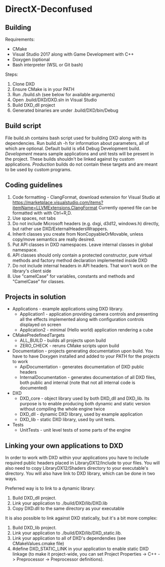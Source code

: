# DirectX-Deconfused

## Building
Requirements:
- CMake
- Visual Studio 2017 along with Game Development with C++
- Doxygen (optional
- Bash interpreter (WSL or Git bash)

Steps:
1. Clone DXD
2. Ensure CMake is in your PATH
3. Run ./build.sh (see below for available arguments)
4. Open .build/DXD/DXD.sln in Visual Studio
5. Build DXD_dll project
6. Generated binaries are under .build/DXD/bin/Debug


## Build script
File build.sh contains bash script used for building DXD along with its dependencies. Run build.sh -h for information about parameters, all of which are optional. Default build is x64 Debug Development build. *Development* means sample applications and unit tests will be present in the project. These builds shouldn't be linked against by custom applications. *Production* builds do not contain these targets and are meant to be used by custom programs.

## Coding guidelines
1. Code formatting - ClangFormat, download extension for Visual Studio at https://marketplace.visualstudio.com/items?itemName=LLVMExtensions.ClangFormat Currently opened file  can be formatted with with Ctrl+R,D.
2. Use spaces, not tabs
3. Do not include Microsoft headers (e.g. dxgi, d3d12, windows.h) directly, but rather use DXD/ExternalHeadersWrappers.
4. Inherit classes you create from NonCopyableOrMovable, unless copy/move semantics are really desired.
5. Put API classes in DXD namespaces. Leave internal classes in global namespace.
6. API classes should only contain a protected constructor, pure virtual methods and factory method declaration implemented inside DXD
7. Do not include internal headers in API headers. That won't work on the library's client side
8. Use "camelCase" for variables, constants and methods and "CamelCase" for classes.

## Projects in solution
- Applications - example applications using DXD library.
    - Application1 - application providing camera controls and presenting all the effects implemented along with configuration controls displayed on screen
    - Application2 - minimal (Hello world) application rendering a cube
- CMakePredefinedTargets
    - ALL_BUILD - builds all projects upon build
    - ZERO_CHECK - reruns CMake scripts upon build
- Documentation - projects generating documentation upon build. You have to have Doxygen installed and added to your PATH for the projects to work
    - ApiDocumentation - generates documentation of DXD public headers
    - InternalDocumentation - generates documentation of all DXD files, both public and internal (note that not all internal code is documented)
- DXD
    - DXD_core - object library used by both DXD_dll and DXD_lib. Its purpose is to enable producing both dynamic and static version without compiling the whole engine twice
    - DXD_dll - dynamic DXD library, used by example application
    - DXD_lib - static DXD library, used by unit tests.
- Tests
    - UnitTests - unit level tests of some parts of the engine
    
## Linking your own applications to DXD
In order to work with DXD within your applications you have to include required public headers placed in LibraryDX12/Include to your files. You will also need to copy LibraryDX12/Shaders directory to your executable's directory. You will also have link to DXD library, which can be done in two ways.

Preferred way is to link to a dynamic library:
1. Build DXD_dll project. 
2. Link your application to ./build/DXD/lib/DXD.lib
3. Copy DXD.dll to the same directory as your executable

It is also possible to link against DXD statically, but it's a bit more complex:
1. Build DXD_lib project. 
2. Link your application to ./build/DXD/lib/DXD_static.lib.
3. Link your application to all of DXD's dependendies (see CMakeValues.cmake file)
4. #define DXD_STATIC_LINK in your application to enable static DXD linkage (to make it project-wide, you can set Project Properties -> C++ -> Preprocessor -> Preprocessor definitions).
